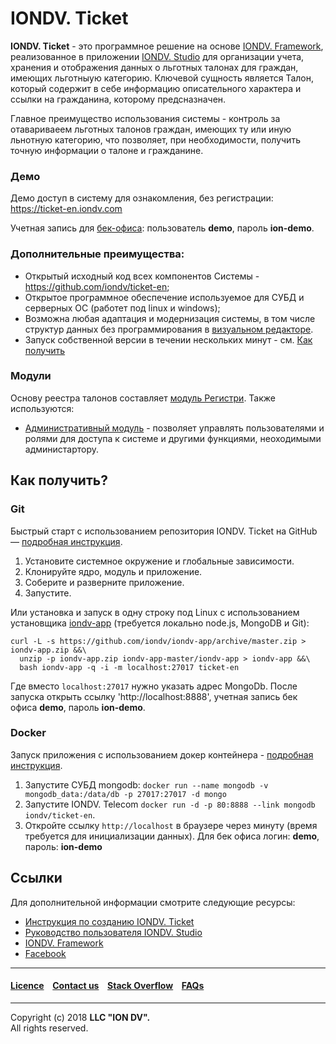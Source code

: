 # IONDV. Ticket  

**IONDV. Ticket** - это программное решение на основе [IONDV. Framework](https://iondv.com), реализованное в приложении [IONDV. Studio](https://github.com/iondv/studio/blob/master/readme_ru.md) для организации учета, хранения и отображения данных о льготных талонах для граждан, имеющих льготныую категорию. 
Ключевой сущность является Талон, который содержит в себе информацию описательного характера и ссылки на гражданина, которому предсназначен. 

Главное преимущество использования системы - контроль за отавариваеем льготных талонов граждан, имеющих ту или иную льнотную категорию, что позволяет, при необходимости, получить точную информации о талоне и гражданине.

### Демо

Демо доступ в систему для ознакомления, без регистрации: https://ticket-en.iondv.com

Учетная запись для [бек-офиса](https://ticket-en.iondv.com/registry): пользователь **demo**, пароль **ion-demo**. 

### Дополнительные преимущества:
 
* Открытый исходный код всех компонентов Системы - https://github.com/iondv/ticket-en;
* Открытое программное обеспечение используемое для СУБД и серверных ОС (работет под linux и windows);
* Возможна любая адаптация и модернизация системы, в том числе структур данных без программирования в [визуальном редакторе](https://studio.iondv.com).
* Запуск собственной версии в течении нескольких минут - см. [Как получить](#как-получить)

### Модули

Основу реестра талонов составляет [модуль Регистри](https://github.com/iondv/registry). 
Также используются: 

* [Административный модуль](https://github.com/iondv/ionadmin) - позволяет управлять пользователями и ролями для доступа к системе и другими функциями, неоходимыми администартору.  
## Как получить?  

### Git

Быстрый старт с использованием репозитория IONDV. Ticket на GitHub — [подробная инструкция](https://github.com/iondv/framework/blob/master/docs/ru/readme.md#быстрый-старт-с-использованием-репозитория).  

1. Установите системное окружение и глобальные зависимости.
2. Клонируйте ядро, модуль и приложение.
3. Соберите и разверните приложение.
4. Запустите.

Или установка и запуск в одну строку под Linux с использованием установщика [iondv-app](https://github.com/iondv/iondv-app) (требуется локально node.js, MongoDB и Git):
```
curl -L -s https://github.com/iondv/iondv-app/archive/master.zip > iondv-app.zip &&\
  unzip -p iondv-app.zip iondv-app-master/iondv-app > iondv-app &&\
  bash iondv-app -q -i -m localhost:27017 ticket-en
```
Где вместо `localhost:27017` нужно указать адрес MongoDb. После запуска открыть ссылку 'http://localhost:8888', учетная запись бек офиса **demo**, пароль **ion-demo**.

### Docker

Запуск приложения с использованием докер контейнера - [подробная инструкция](https://hub.docker.com/r/iondv/ticket-en).

1. Запустите СУБД mongodb: `docker run --name mongodb -v mongodb_data:/data/db -p 27017:27017 -d mongo`
2. Запустите IONDV. Telecom `docker run -d -p 80:8888 --link mongodb iondv/ticket-en`.
3. Откройте ссылку `http://localhost` в браузере через минуту (время требуется для инициализации данных). Для бек офиса логин: **demo**, пароль: **ion-demo** 

## Ссылки

Для дополнительной информации смотрите следующие ресурсы:

* [Инструкция по созданию IONDV. Ticket](tutorial/ru/index.md)
* [Руководство пользователя IONDV. Studio](https://github.com/iondv/studio/tree/master/manuals/RP_studio.docx)
* [IONDV. Framework](https://iondv.com/) 
* [Facebook](https://www.facebook.com/iondv/)

--------------------------------------------------------------------------  


#### [Licence](/LICENSE) &ensp; [Contact us](https://iondv.com/contacts) &ensp; [Stack Overflow](https://stackoverflow.com/questions/tagged/iondv) &ensp; [FAQs](/faqs.md)          
<div><img src="https://mc.iondv.com/watch/github/docs/ticket-en" style="position:absolute; left:-9999px;" height=1 width=1 alt="iondv metrics"></div>


--------------------------------------------------------------------------  

Copyright (c) 2018 **LLC "ION DV".**  
All rights reserved.
